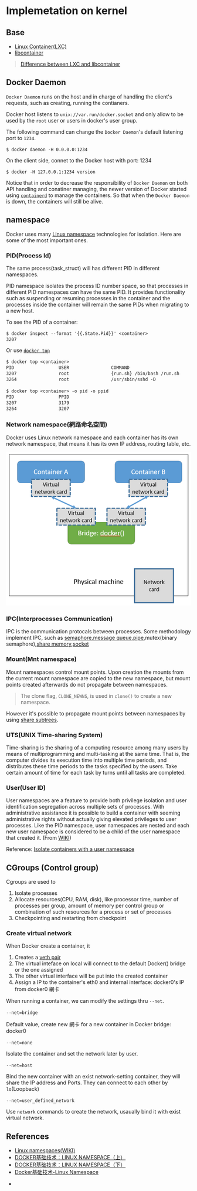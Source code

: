# Implemetation on kernel

## Base

- [Linux Container(LXC)](https://linuxcontainers.org/)
- [libcontainer]()


> [Difference between LXC and libcontainer](https://stackoverflow.com/a/34155329/7045253)




## Docker Daemon

`Docker Daemon` runs on the host and in charge of handling the client's requests, such as creating, running the contianers.

Docker host listens to `unix://var.run/docker.socket` and only allow to be used by the `root` user or users in docker's user group.


The following command can change the `Docker Daemon`'s default listening port to `1234`. 

```
$ docker daemon -H 0.0.0.0:1234 
```


On the client side, connet to the Docker host with port: 1234

```
$ docker -H 127.0.0.1:1234 version
```

Notice that in order to decrease the responsibility of `Docker Daemon` on both API handling and conatiner managing, the  newer version of Docker started using [`containerd`](https://github.com/containerd/containerd) to manage the containers. 
So that when the `Docker Daemon` is down, the containers will still be alive.   


## namespace

Docker uses many [Linux namespace](https://en.wikipedia.org/wiki/Linux_namespaces) technologies for isolation.
Here are some of the most important ones. 


### PID(Process Id)

The same process(task_struct) will has different PID in different namespaces.

PID namespace isolates the process ID number space, so that processes in different PID namespaces can have the same PID.
It provides functionality such as suspending or resuming processes in the container and the processes inside the container will remain the same PIDs when migrating to a new host.

To see the PID of a container:

```
$ docker inspect --format '{{.State.Pid}}' <container>
3207
```

Or use [`docker top`](https://docs.docker.com/engine/reference/commandline/top/)

```
$ docker top <container>
PID                 USER                COMMAND
3207                root                {run.sh} /bin/bash /run.sh
3264                root                /usr/sbin/sshd -D

$ docker top <container> -o pid -o ppid
PID                 PPID
3207                3179
3264                3207
```




### Network namespace(網路命名空間)

 Docker uses Linux network namespace and each container has its own network namespace, that means it has its own IP address, routing table, etc.

 ![](assets/001.png)

 

### IPC(Interprocesses Communication)

IPC is the communication protocals between processes. Some methodology implement IPC, such as [semaphore](https://en.wikipedia.org/wiki/Semaphore_(programming)),[message queue](https://en.wikipedia.org/wiki/Message_queue),[pipe](https://en.wikipedia.org/wiki/Pipeline_(Unix)),mutex(binary semaphore),[share memory](https://en.wikipedia.org/wiki/Shared_memory),[socket](https://en.wikipedia.org/wiki/Unix_domain_socket)



### Mount(Mnt namespace)


Mount namespaces control mount points. Upon creation the mounts from the current mount namespace are copied to the new namespace, but mount points created afterwards do not propagate between namespaces.

> The clone flag, `CLONE_NEWNS`, is used in `clone()` to create a new namespace.

However it's possible to propagate mount points between namespaces by using [share subtrees](https://lwn.net/Articles/689856/).



### UTS(UNIX Time-sharing System)

 Time-sharing is the sharing of a computing resource among many users by means of multiprogramming and multi-tasking at the same time.
 That is, the computer divides its execution time into multiple time periods, and distributes these time periods to the tasks specified by the users. Take certain amount of time for each task by turns until all tasks are completed.

### User(User ID)

User namespaces are a feature to provide both privilege isolation and user identification segregation across multiple sets of processes. With administrative assistance it is possible to build a container with seeming administrative rights without actually giving elevated privileges to user processes. Like the PID namespace, user namespaces are nested and each new user namespace is considered to be a child of the user namespace that created it. (From [WIKI](https://en.wikipedia.org/wiki/Linux_namespaces#User_ID_(user)))

Reference: [Isolate containers with a user namespace](https://docs.docker.com/engine/security/userns-remap/)



## CGroups (Control group)

Cgroups are used to 
1. Isolate processes
2. Allocate resources(CPU, RAM, disk), like processor time, number of processes per group, amount of memory per control group or combination of such resources for a process or set of processes
3. Checkpointing and restarting from checkpoint



### Create virtual network

When Docker create a container, it

1. Creates a [veth pair]()
2. The virtual inteface on local will connect to the default Docker() bridge or the one assigned
3. The other virtual interface will be put into the created container
4. Assign a IP to the container's eth0 and internal interface: docker0's IP from docker0 網卡

When running a container, we can modify the settings thru `--net`.

`--net=bridge`

Default value, create new 網卡 for a new container in Docker bridge: docker0

`--net=none`

Isolate the container and set the network later by user.

`--net=host`

Bind the new container with an exist network-setting container, they will share the IP address and Ports.
They can connect to each other by `lo`(Loopback)

`--net=user_defined_network`

Use `network` commands to create the network, usaually bind it with exist virtual network.



## References

* [Linux namespaces(WIKI)](https://en.wikipedia.org/wiki/Linux_namespaces)
* [DOCKER基础技术：LINUX NAMESPACE（上）](https://coolshell.cn/articles/17010.html)
* [DOCKER基础技术：LINUX NAMESPACE（下）](https://coolshell.cn/articles/17029.html)
* [Docker基础技术-Linux Namespace](https://www.jianshu.com/p/353eb8d8eb05)
- 